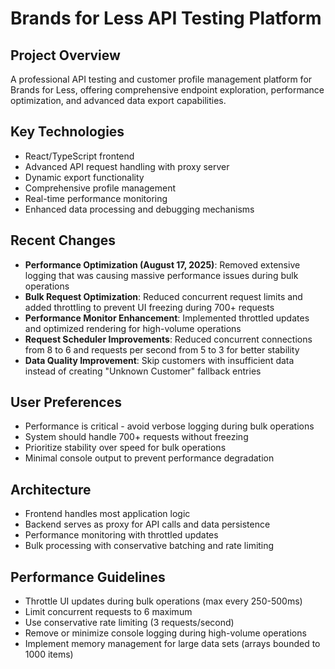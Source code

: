 # Brands for Less API Testing Platform

## Project Overview
A professional API testing and customer profile management platform for Brands for Less, offering comprehensive endpoint exploration, performance optimization, and advanced data export capabilities.

## Key Technologies
- React/TypeScript frontend
- Advanced API request handling with proxy server
- Dynamic export functionality
- Comprehensive profile management
- Real-time performance monitoring
- Enhanced data processing and debugging mechanisms

## Recent Changes
- **Performance Optimization (August 17, 2025)**: Removed extensive logging that was causing massive performance issues during bulk operations
- **Bulk Request Optimization**: Reduced concurrent request limits and added throttling to prevent UI freezing during 700+ requests
- **Performance Monitor Enhancement**: Implemented throttled updates and optimized rendering for high-volume operations
- **Request Scheduler Improvements**: Reduced concurrent connections from 8 to 6 and requests per second from 5 to 3 for better stability
- **Data Quality Improvement**: Skip customers with insufficient data instead of creating "Unknown Customer" fallback entries

## User Preferences
- Performance is critical - avoid verbose logging during bulk operations
- System should handle 700+ requests without freezing
- Prioritize stability over speed for bulk operations
- Minimal console output to prevent performance degradation

## Architecture
- Frontend handles most application logic
- Backend serves as proxy for API calls and data persistence
- Performance monitoring with throttled updates
- Bulk processing with conservative batching and rate limiting

## Performance Guidelines
- Throttle UI updates during bulk operations (max every 250-500ms)
- Limit concurrent requests to 6 maximum
- Use conservative rate limiting (3 requests/second)
- Remove or minimize console logging during high-volume operations
- Implement memory management for large data sets (arrays bounded to 1000 items)